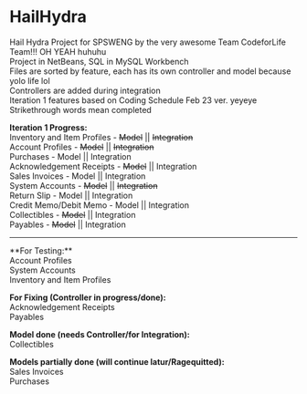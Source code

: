 # HailHydra
Hail Hydra Project for SPSWENG by the very awesome Team CodeforLife Team!!! OH YEAH huhuhu <br>
Project in NetBeans, SQL in MySQL Workbench <br>
Files are sorted by feature, each has its own controller and model because yolo life lol <br>
Controllers are added during integration <br>
Iteration 1 features based on Coding Schedule Feb 23 ver. yeyeye <br>
Strikethrough words mean completed <br>

**Iteration 1 Progress:** <br>
Inventory and Item Profiles - ~~Model~~ || ~~Integration~~ <br>
Account Profiles - ~~Model~~ || ~~Integration~~ <br>
Purchases - Model || Integration <br>
Acknowledgement Receipts - ~~Model~~ || Integration <br>
Sales Invoices - Model || Integration <br>
System Accounts - ~~Model~~ || ~~Integration~~ <br>
Return Slip - Model || Integration <br>
Credit Memo/Debit Memo - Model || Integration <br>
Collectibles - ~~Model~~ || Integration <br>
Payables - ~~Model~~ || Integration <br>

<hr>
**For Testing:** <br>
Account Profiles <br>
System Accounts <br>
Inventory and Item Profiles <br>

**For Fixing (Controller in progress/done):** <br>
Acknowledgement Receipts <br>
Payables <br>

**Model done (needs Controller/for Integration):** <br>
Collectibles <br>

**Models partially done (will continue latur/Ragequitted):** <br>
Sales Invoices <br>
Purchases <br>
